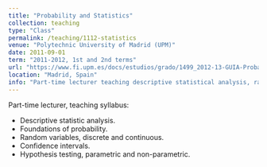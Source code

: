 ```yaml
---
title: "Probability and Statistics"
collection: teaching
type: "Class"
permalink: /teaching/1112-statistics
venue: "Polytechnic University of Madrid (UPM)"
date: 2011-09-01
term: "2011-2012, 1st and 2nd terms"
url: "https://www.fi.upm.es/docs/estudios/grado/1499_2012-13-GUIA-Probabilidades%20y%20Estadistica%20I_1ersemestre.pdf"
location: "Madrid, Spain"
info: "Part-time lecturer teaching descriptive statistical analysis, random variables, confidence intervals and hypothesis testing."
---
```


Part-time lecturer, teaching syllabus:

* Descriptive statistic analysis.
* Foundations of probability.
* Random variables, discrete and continuous.
* Confidence intervals.
* Hypothesis testing, parametric and non-parametric.
